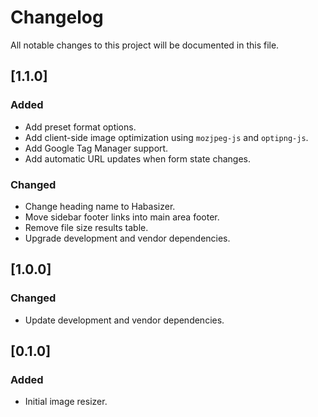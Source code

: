 # Changelog

All notable changes to this project will be documented in this file.

## [1.1.0]

### Added

- Add preset format options.
- Add client-side image optimization using `mozjpeg-js` and `optipng-js`.
- Add Google Tag Manager support.
- Add automatic URL updates when form state changes.

### Changed

- Change heading name to Habasizer.
- Move sidebar footer links into main area footer.
- Remove file size results table.
- Upgrade development and vendor dependencies.

## [1.0.0]

### Changed

- Update development and vendor dependencies.

## [0.1.0]

### Added

- Initial image resizer.
